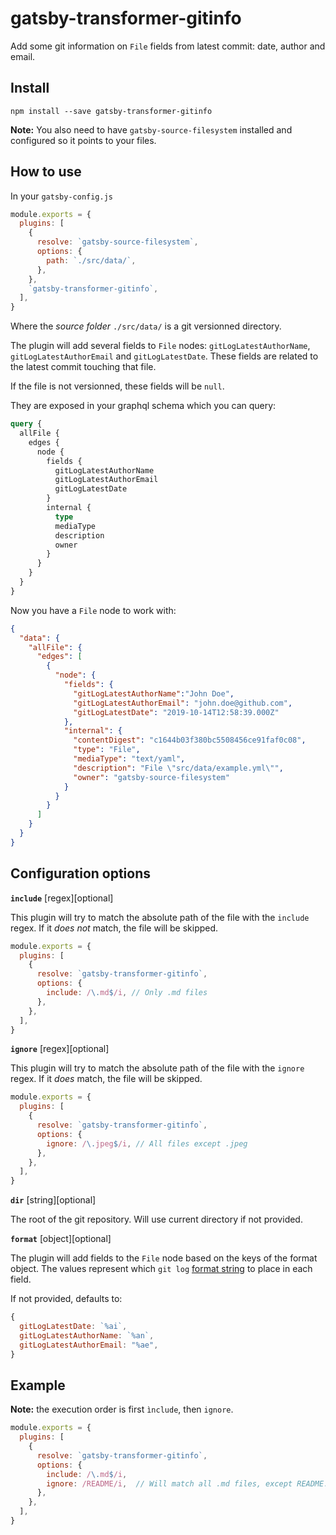 # gatsby-transformer-gitinfo

Add some git information on `File` fields from latest commit: date, author and email.

## Install

`npm install --save gatsby-transformer-gitinfo`

**Note:** You also need to have `gatsby-source-filesystem` installed and configured so it
points to your files.

## How to use

In your `gatsby-config.js`

```javascript
module.exports = {
  plugins: [
    {
      resolve: `gatsby-source-filesystem`,
      options: {
        path: `./src/data/`,
      },
    },
    `gatsby-transformer-gitinfo`,
  ],
}
```

Where the _source folder_ `./src/data/` is a git versionned directory.

The plugin will add several fields to `File` nodes: `gitLogLatestAuthorName`, `gitLogLatestAuthorEmail` and `gitLogLatestDate`. These fields are related to the latest commit touching that file.

If the file is not versionned, these fields will be `null`.

They are exposed in your graphql schema which you can query:

```graphql
query {
  allFile {
    edges {
      node {
        fields {
          gitLogLatestAuthorName
          gitLogLatestAuthorEmail
          gitLogLatestDate
        }
        internal {
          type
          mediaType
          description
          owner
        }
      }
    }
  }
}
```

Now you have a `File` node to work with:

```json
{
  "data": {
    "allFile": {
      "edges": [
        {
          "node": {
            "fields": {
              "gitLogLatestAuthorName":"John Doe",
              "gitLogLatestAuthorEmail": "john.doe@github.com",
              "gitLogLatestDate": "2019-10-14T12:58:39.000Z"
            },
            "internal": {
              "contentDigest": "c1644b03f380bc5508456ce91faf0c08",
              "type": "File",
              "mediaType": "text/yaml",
              "description": "File \"src/data/example.yml\"",
              "owner": "gatsby-source-filesystem"
            }
          }
        }
      ]
    }
  }
}
```

## Configuration options

**`include`** [regex][optional]

This plugin will try to match the absolute path of the file with the `include` regex.
If it *does not* match, the file will be skipped.

```javascript
module.exports = {
  plugins: [
    {
      resolve: `gatsby-transformer-gitinfo`,
      options: {
        include: /\.md$/i, // Only .md files
      },
    },
  ],
}
```


**`ignore`** [regex][optional]

This plugin will try to match the absolute path of the file with the `ignore` regex.
If it *does* match, the file will be skipped.

```javascript
module.exports = {
  plugins: [
    {
      resolve: `gatsby-transformer-gitinfo`,
      options: {
        ignore: /\.jpeg$/i, // All files except .jpeg
      },
    },
  ],
}
```

**`dir`** [string][optional]

The root of the git repository. Will use current directory if not provided.

**`format`** [object][optional]

The plugin will add fields to the `File` node based on the keys of the format object.
The values represent which `git log` [format string] to place in each field.

[format string]: https://git-scm.com/docs/pretty-formats#Documentation/pretty-formats.txt-emHem

If not provided, defaults to:

```javascript
{
  gitLogLatestDate: `%ai`,
  gitLogLatestAuthorName: `%an`,
  gitLogLatestAuthorEmail: "%ae",
}
```

## Example

**Note:** the execution order is first `ìnclude`, then `ignore`.

```javascript
module.exports = {
  plugins: [
    {
      resolve: `gatsby-transformer-gitinfo`,
      options: {
        include: /\.md$/i,
        ignore: /README/i,  // Will match all .md files, except README.md
      },
    },
  ],
}
```
